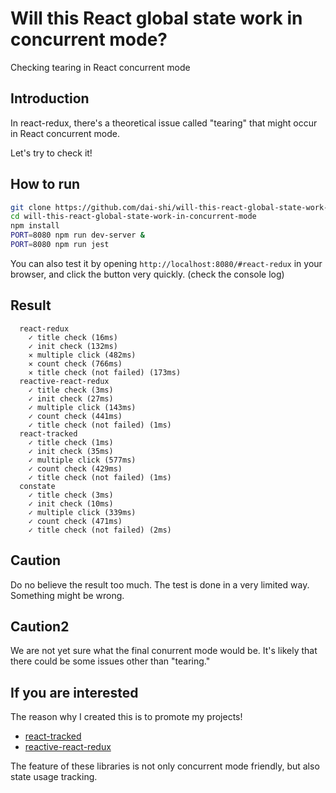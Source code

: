# Will this React global state work in concurrent mode?

Checking tearing in React concurrent mode

## Introduction

In react-redux, there's a theoretical issue called "tearing"
that might occur in React concurrent mode.

Let's try to check it!

## How to run

```bash
git clone https://github.com/dai-shi/will-this-react-global-state-work-in-concurrent-mode.git
cd will-this-react-global-state-work-in-concurrent-mode
npm install
PORT=8080 npm run dev-server &
PORT=8080 npm run jest
```

You can also test it by opening `http://localhost:8080/#react-redux`
in your browser, and click the button very quickly. (check the console log)

## Result

```
  react-redux
    ✓ title check (16ms)
    ✓ init check (132ms)
    ✕ multiple click (482ms)
    ✕ count check (766ms)
    ✕ title check (not failed) (173ms)
  reactive-react-redux
    ✓ title check (3ms)
    ✓ init check (27ms)
    ✓ multiple click (143ms)
    ✓ count check (441ms)
    ✓ title check (not failed) (1ms)
  react-tracked
    ✓ title check (1ms)
    ✓ init check (35ms)
    ✓ multiple click (577ms)
    ✓ count check (429ms)
    ✓ title check (not failed) (1ms)
  constate
    ✓ title check (3ms)
    ✓ init check (10ms)
    ✓ multiple click (339ms)
    ✓ count check (471ms)
    ✓ title check (not failed) (2ms)
```

## Caution

Do no believe the result too much.
The test is done in a very limited way.
Something might be wrong.

## Caution2

We are not yet sure what the final conurrent mode would be.
It's likely that there could be some issues other than "tearing."

## If you are interested

The reason why I created this is to promote my projects!

- [react-tracked](https://github.com/dai-shi/react-tracked)
- [reactive-react-redux](https://github.com/dai-shi/reactive-react-redux)

The feature of these libraries is not only concurrent mode friendly,
but also state usage tracking.
